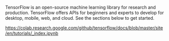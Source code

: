 TensorFlow is an open-source machine learning library for research and production. TensorFlow offers APIs for beginners and experts to develop for desktop, mobile, web, and cloud. See the sections below to get started.     

https://colab.research.google.com/github/tensorflow/docs/blob/master/site/en/tutorials/_index.ipynb    

